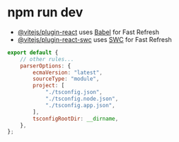 # npm run dev

-   [@vitejs/plugin-react](https://github.com/vitejs/vite-plugin-react/blob/main/packages/plugin-react/README.md) uses [Babel](https://babeljs.io/) for Fast Refresh
-   [@vitejs/plugin-react-swc](https://github.com/vitejs/vite-plugin-react-swc) uses [SWC](https://swc.rs/) for Fast Refresh

```js
export default {
    // other rules...
    parserOptions: {
        ecmaVersion: "latest",
        sourceType: "module",
        project: [
            "./tsconfig.json",
            "./tsconfig.node.json",
            "./tsconfig.app.json",
        ],
        tsconfigRootDir: __dirname,
    },
};
```
